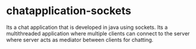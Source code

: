 # chatapplication-sockets
Its a chat application that is developed in java using sockets.
Its a multithreaded application where multiple clients can connect to the server where server acts as mediator between clients for chatting.

